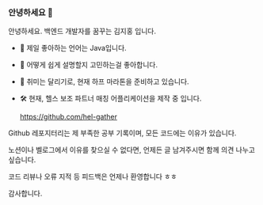 ### 안녕하세요 👋

안녕하세요. 백엔드 개발자를 꿈꾸는 김지홍 입니다.

- 🌱 제일 좋아하는 언어는 Java입니다.
- 🤔 어떻게 쉽게 설명할지 고민하는걸 좋아합니다.
- 🏃 취미는 달리기로, 현재 하프 마라톤을 준비하고 있습니다.
- 🛠️ 현재, 헬스 보조 파트너 매칭 어플리케이션을 제작 중 입니다.
  
  https://github.com/hel-gather


Github 레포지터리는 제 부족한 공부 기록이며, 모든 코드에는 이유가 있습니다.

노션이나 벨로그에서 이유를 찾으실 수 없다면, 언제든 글 남겨주시면 함께 의견 나누고 싶습니다.

코드 리뷰나 오류 지적 등 피드백은 언제나 환영합니다 ㅎㅎ

감사합니다.

<!--
**soluinoon/soluinoon** is a ✨ _special_ ✨ repository because its `README.md` (this file) appears on your GitHub profile.

Here are some ideas to get you started:

- 🔭 I’m currently working on ...
- 🌱 I’m currently learning ...
- 👯 I’m looking to collaborate on ...
- 🤔 I’m looking for help with ...
- 💬 Ask me about ...
- 📫 How to reach me: ...
- 😄 Pronouns: ...
- ⚡ Fun fact: ...
-->
